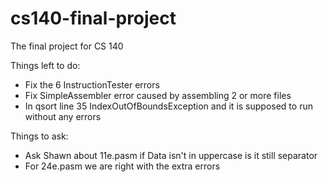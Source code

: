 # cs140-final-project
The final project for CS 140

Things left to do:
  - Fix the 6 InstructionTester errors
  - Fix SimpleAssembler error caused by assembling 2 or more files
  - In qsort line 35 IndexOutOfBoundsException and it is supposed to run without any errors
  
Things to ask:
  - Ask Shawn about 11e.pasm if Data isn't in uppercase is it still separator
  - For 24e.pasm we are right with the extra errors
